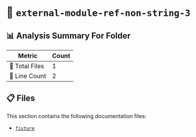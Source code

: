 # 📁 `external-module-ref-non-string-3`

## 📊 Analysis Summary For Folder

| Metric | Count |
|--------|-------|
| 📁 Total Files | 1 |
| 🔢 Line Count | 2 |


## 📋 Files

This section contains the following documentation files:

- [`fixture`](./fixture.md)
